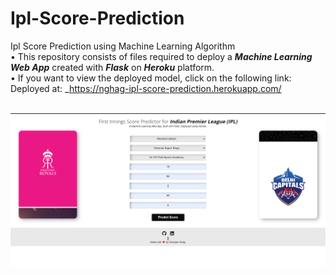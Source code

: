 # Ipl-Score-Prediction
Ipl Score Prediction using Machine Learning Algorithm <br />
• This repository consists of files required to deploy a ___Machine Learning Web App___ created with ___Flask___ on ___Heroku___ platform. <br />
• If you want to view the deployed model, click on the following link:<br />
Deployed at: _https://nghag-ipl-score-prediction.herokuapp.com/ <br /><br />



![alt text](https://github.com/Niru1095/Ipl-Score-Prediction/blob/main/static/Screenshot%202022-01-22%20190911.png)


